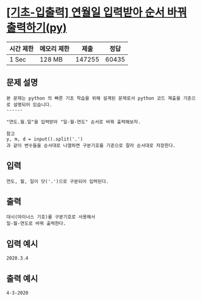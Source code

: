 # [[기초-입출력] 연월일 입력받아 순서 바꿔 출력하기(py)](https://codeup.kr/problem.php?id=6019)

| 시간 제한 | 메모리 제한 | 제출 | 정답 |
| --- | --- | --- | --- |
| 1 Sec | 128 MB | 147255 | 60435 |

## **문제 설명**

```
본 문제는 python 의 빠른 기초 학습을 위해 설계된 문제로서 python 코드 제출을 기준으로 설명되어 있습니다. 
------

"연도.월.일"을 입력받아 "일-월-연도" 순서로 바꿔 출력해보자.

참고
y, m, d = input().split('.')
과 같이 변수들을 순서대로 나열하면 구분기호를 기준으로 잘라 순서대로 저장한다.
```

## 입력

```
연도, 월, 일이 닷('.')으로 구분되어 입력된다.
```

## 출력

```
대시(마이너스 기호)를 구분기호로 사용해서
일-월-연도로 바꿔 출력한다.
```

## 입력 예시

```
2020.3.4
```

## 출력 예시

```
4-3-2020
```
